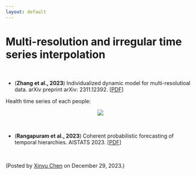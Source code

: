 ```yaml
---
layout: default
---
```


# Multi-resolution and irregular time series interpolation

<br>

- (**Zhang et al., 2023**) Individualized dynamic model for multi-resolutioal data. arXiv preprint arXiv: 2311.12392. [[PDF](https://arxiv.org/pdf/2311.12392.pdf)]

Health time series of each people:

<p align = "center"><img align="middle" src="https://latex.codecogs.com/svg.latex?\large&space;y_{i,t}=\underbrace{\begin{bmatrix} y_{i,1,t} \\ y_{i,2,t} \\ \vdots \\ y_{i,J,t} \end{bmatrix}}_{J~\text{variables}}\in\mathbb{R}^{J}"/></p>



<br>

- (**Rangapuram et al., 2023**) Coherent probabilistic forecasting of temporal hierarchies. AISTATS 2023. [[PDF](https://assets.amazon.science/34/74/af45d2bf448a9f2828544680b002/coherent-probabilistic-forecasting-of-temporal-hierarchies.pdf)]

<br>


<p align="left">(Posted by <a href="https://xinychen.github.io/">Xinyu Chen</a> on December 29, 2023.)</p>
